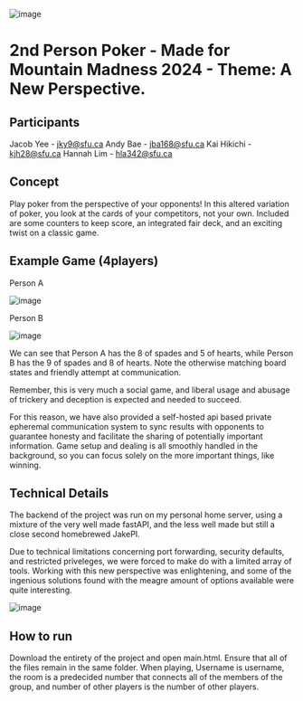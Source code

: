 ![image](https://github.com/jakekyee/secondpersonpoker/assets/99901262/8e01ce46-b9c7-4def-95ac-ac2b88104fac)

# 2nd Person Poker - Made for Mountain Madness 2024 - Theme: A New Perspective.

## Participants
Jacob Yee - jky9@sfu.ca 
Andy Bae - jba168@sfu.ca
Kai Hikichi - kjh28@sfu.ca 
Hannah Lim - hla342@sfu.ca 

## Concept

Play poker from the perspective of your opponents! In this altered variation of poker, you look at the cards of your competitors, not your own. Included are some counters to keep score, an integrated fair deck, and an exciting twist on a classic game. 

## Example Game (4players)
Person A


![image](https://github.com/jakekyee/secondpersonpoker/assets/99901262/3842dfac-2392-44b6-91a3-cf1fc1ed709a)


Person B


![image](https://github.com/jakekyee/secondpersonpoker/assets/99901262/d9801a94-72be-4893-8020-e802d77b2021)


We can see that Person A has the 8 of spades and 5 of hearts, while Person B has the 9 of spades and 8 of hearts. Note the otherwise matching board states and friendly attempt at communication.


Remember, this is very much a social game, and liberal usage and abusage of trickery and deception is expected and needed to succeed. 

For this reason, we have also provided a self-hosted api based private epheremal communication system to sync results with opponents to guarantee honesty and facilitate the sharing of potentially important information. Game setup and dealing is all smoothly handled in the background, so you can focus solely on the more important things, like winning.




## Technical Details

The backend of the project was run on my personal home server, using a mixture of the very well made fastAPI, and the less well made but still a close second homebrewed JakePI. 

Due to technical limitations concerning port forwarding, security defaults, and restricted priveleges, we were forced to make do with a limited array of tools. Working with this new perspective was enlightening, and some of the ingenious solutions found with the meagre amount of options available were quite interesting. 


![image](https://github.com/jakekyee/secondpersonpoker/assets/99901262/8cacb91b-1bc8-4172-a7d8-39bc8f91bd7d)


## How to run 

Download the entirety of the project and open main.html. Ensure that all of the files remain in the same folder. When playing, Username is username, the room is a predecided number that connects all of the members of the group, and number of other players is the number of other players.








